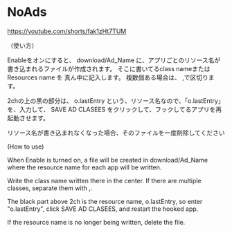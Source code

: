 # NoAds

https://youtube.com/shorts/fak1zHt7TUM

（使い方）


Enableをオンにすると、
download/Ad_Name
に、アプリごとのリソース名が書き込まれるファイルが作成されます。
そこに書いてるclass nameまたはResources name を
真ん中に記入します。
複数個ある場合は、 ,で区切ります。

2chの上の黒の部分は、
o.lastEntry
という、リソース名なので、「o.lastEntry」を、入力して、
SAVE AD CLASEES
をクリックして、フックしてるアプリを再起動させます。

リソース名が書き込まれなくなった場合、そのファイルを一度削除してください

(How to use)

When Enable is turned on, a file will be created in download/Ad_Name where the resource name for each app will be written.

Write the class name written there
in the center.
If there are multiple classes, separate them with ,.

The black part above 2ch is the resource name, o.lastEntry, so enter "o.lastEntry", click SAVE AD CLASEES, and restart the hooked app.

If the resource name is no longer being written, delete the file.
